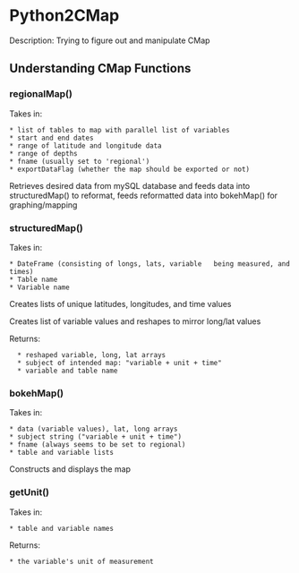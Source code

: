 # Python2CMap
Description: Trying to figure out and manipulate CMap

## Understanding CMap Functions

### regionalMap()
  Takes in:

    * list of tables to map with parallel list of variables
    * start and end dates
    * range of latitude and longitude data
    * range of depths
    * fname (usually set to 'regional')
    * exportDataFlag (whether the map should be exported or not)

  Retrieves desired data from mySQL database and
  feeds data into structuredMap() to reformat,
  feeds reformatted data into bokehMap() for graphing/mapping

### structuredMap()
  Takes in:

    * DateFrame (consisting of longs, lats, variable   being measured, and  times)
    * Table name
    * Variable name

  Creates lists of unique latitudes, longitudes, and time values

  Creates list of variable values and reshapes to mirror long/lat values

  Returns:

      * reshaped variable, long, lat arrays
      * subject of intended map: "variable + unit + time"
      * variable and table name

### bokehMap()
  Takes in:

    * data (variable values), lat, long arrays
    * subject string ("variable + unit + time")
    * fname (always seems to be set to regional)
    * table and variable lists

  Constructs and displays the map

### getUnit()
  Takes in:

    * table and variable names

  Returns:

    * the variable's unit of measurement
